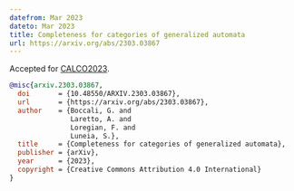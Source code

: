 ```yaml
---
datefrom: Mar 2023
dateto: Mar 2023
title: Completeness for categories of generalized automata
url: https://arxiv.org/abs/2303.03867
---
```

Accepted for [CALCO2023](https://www.coalg.org/calco-mfps-2023/calco/accepted/).

```bibtex
@misc{arxiv.2303.03867,
  doi       = {10.48550/ARXIV.2303.03867},
  url       = {https://arxiv.org/abs/2303.03867},
  author    = {Boccali, G. and
               Laretto, A. and
               Loregian, F. and
               Luneia, S.},
  title     = {Completeness for categories of generalized automata},
  publisher = {arXiv},
  year      = {2023},
  copyright = {Creative Commons Attribution 4.0 International}
}
```
